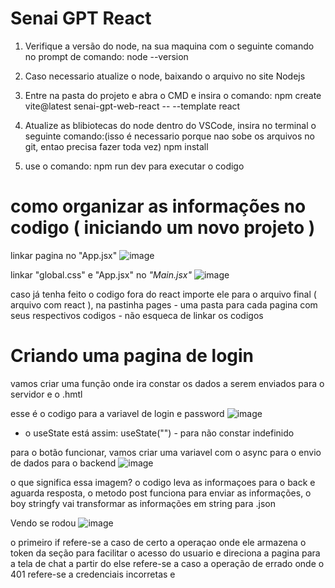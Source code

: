 # Senai GPT React


1. Verifique a versão do node, na sua maquina com o seguinte comando no prompt de comando:
node --version

2. Caso necessario atualize o node, baixando o arquivo no site Nodejs
   
3. Entre na pasta do projeto e abra o CMD e insira o comando:
npm create vite@latest senai-gpt-web-react -- --template react

4. Atualize as blibiotecas do node dentro do VSCode, insira no terminal o seguinte comando:(isso é necessario porque nao sobe os arquivos no git, entao precisa fazer toda vez)
npm install

5. use o comando: npm run dev
para executar o codigo

# como organizar as informações no codigo ( iniciando um novo projeto )

linkar pagina no "App.jsx"
![image](https://github.com/user-attachments/assets/f6be3cac-489a-4cab-b846-12f80016f483)

linkar "global.css" e "App.jsx" no  *"Main.jsx"*
![image](https://github.com/user-attachments/assets/9f889fa5-137a-4b73-a207-3baf99fdeb4d)

caso já tenha feito o codigo fora do react importe ele para o arquivo final ( arquivo com react ), na pastinha pages - uma pasta para cada pagina com seus respectivos codigos - não esqueca de linkar os codigos

# Criando uma pagina de login

vamos criar uma função onde ira constar os dados a serem enviados para o servidor e o .hmtl

esse é o codigo para a variavel de login e password
![image](https://github.com/user-attachments/assets/0db6439a-4131-4dfa-b82f-e0eee6d8b875)
* o useState está assim:
   useState("") - para não constar indefinido

para o botão funcionar, vamos criar uma variavel com o async para o envio de dados para o backend
![image](https://github.com/user-attachments/assets/f5b645dd-9b8e-4002-ad7e-cc6c3257fe7d)

o que significa essa imagem?
 o codigo leva as informaçoes para o back e aguarda resposta, o metodo post funciona para enviar as informações, o boy stringfy vai transformar as informações em string para .json

Vendo se rodou
![image](https://github.com/user-attachments/assets/8b7b85b7-6634-4f34-bbf9-6cabcc3895bd)

o primeiro if refere-se a caso de certo a operaçao
onde ele armazena o token da seção para facilitar o acesso do usuario e direciona a pagina para a tela de chat
a partir do else refere-se a caso a operação de errado onde o 401 refere-se a credenciais incorretas
e




